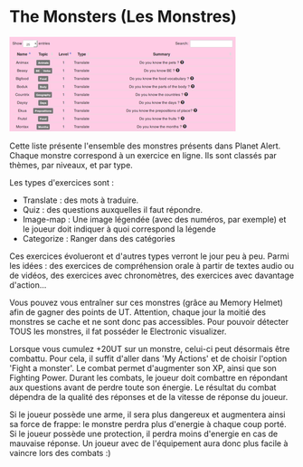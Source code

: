  # The Monsters (Les Monstres)

![List](img/monsters_list.png)

Cette liste présente l'ensemble des monstres présents dans Planet Alert. Chaque monstre correspond à un exercice en ligne. Ils sont classés par thèmes, par niveaux, et par type.

Les types d'exercices sont :
- Translate : des mots à traduire.
- Quiz : des questions auxquelles il faut répondre.
- Image-map : Une image légendée (avec des numéros, par exemple) et le joueur doit indiquer à quoi correspond la légende
- Categorize : Ranger dans des catégories

Ces exercices évolueront et d'autres types verront le jour peu à peu. Parmi les idées : des exercices de compréhension orale à partir de textes audio ou de vidéos, des exercices avec chronomètres, des exercices avec davantage d'action...

Vous pouvez vous entraîner sur ces monstres (grâce au Memory Helmet) afin de gagner des points de UT. Attention, chaque jour la moitié des monstres se cache et ne sont donc pas accessibles. Pour pouvoir détecter TOUS les monstres, il fat posséder le Electronic visualizer.

Lorsque vous cumulez +20UT sur un monstre, celui-ci peut désormais être combattu. Pour cela, il suffit d'aller dans 'My Actions' et de choisir l'option 'Fight a monster'. Le combat permet d'augmenter son XP, ainsi que son Fighting Power. Durant les combats, le joueur doit combattre en répondant aux questions avant de perdre toute son énergie. Le résultat du combat dépendra de la qualité des réponses et de la vitesse de réponse du joueur.

Si le joueur possède une arme, il sera plus dangereux et augmentera ainsi sa force de frappe: le monstre perdra plus d'energie à chaque coup porté.
Si le joueur possède une protection, il perdra moins d'energie en cas de mauvaise réponse.
Un joueur avec de l'équipement aura donc plus facile à vaincre lors des combats :)
